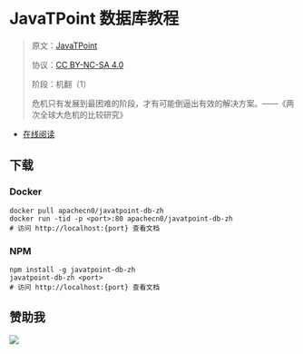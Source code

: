 # JavaTPoint 数据库教程

> 原文：[JavaTPoint](https://www.javatpoint.com/)
> 
> 协议：[CC BY-NC-SA 4.0](http://creativecommons.org/licenses/by-nc-sa/4.0/)
> 
> 阶段：机翻（1）
> 
> 危机只有发展到最困难的阶段，才有可能倒逼出有效的解决方案。——《两次全球大危机的比较研究》

* [在线阅读](https://jtpdb.flygon.net)
## 下载

### Docker

```
docker pull apachecn0/javatpoint-db-zh
docker run -tid -p <port>:80 apachecn0/javatpoint-db-zh
# 访问 http://localhost:{port} 查看文档
```

### NPM

```
npm install -g javatpoint-db-zh
javatpoint-db-zh <port>
# 访问 http://localhost:{port} 查看文档
```

## 赞助我

![](https://img-blog.csdnimg.cn/20200112005920729.png)
